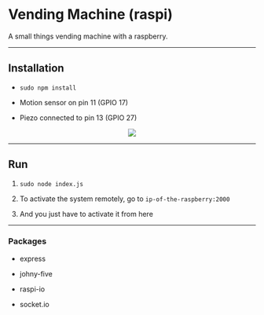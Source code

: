 # Vending Machine (raspi)
A small things vending machine with a raspberry.

----

## Installation

- `sudo npm install`

- Motion sensor on pin 11 (GPIO 17)

- Piezo connected to pin 13 (GPIO 27)

<p align="center">
<img src="https://o.remove.bg/downloads/47e4e7d9-cf0d-46c8-9a10-f52763df6b6f/GPIO-Pinout-Diagram-2-removebg-preview.png">
</p>

----

## Run

1. `sudo node index.js`

2. To activate the system remotely, go to `ip-of-the-raspberry:2000`

3. And you just have to activate it from here

----

### Packages

- express

- johny-five

- raspi-io

- socket.io